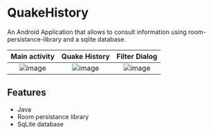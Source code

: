 # QuakeHistory
An Android Application that allows to consult information using room-persistance-library and a sqlite database.

Main activity | Quake History | Filter Dialog
:-:|:-:|:-:
![image](https://user-images.githubusercontent.com/94985283/222416668-0849b833-7646-4dc0-8630-41f483bc8fb6.png) | ![image](https://user-images.githubusercontent.com/94985283/222416720-cc80ec24-0f26-48fa-b431-b2d58c9c4acc.png) | ![image](https://user-images.githubusercontent.com/94985283/222416905-8dacfb17-4c6d-4a61-8545-50703c4efa23.png)

## Features
- Java
- Room persistance library
- SqLite database

